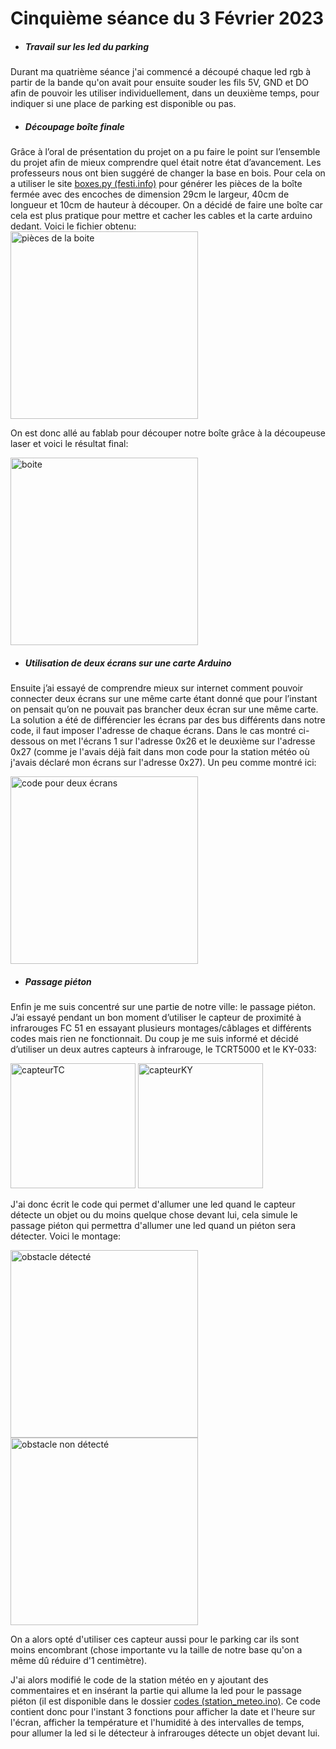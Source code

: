 # Cinquième séance du 3 Février 2023


- ##### Travail sur les led du parking

Durant ma quatrième séance j'ai commencé a découpé chaque led rgb à partir de la bande qu'on avait pour ensuite souder les fils 5V, GND et DO afin de pouvoir les utiliser individuellement, dans un deuxième temps, pour indiquer si une place de parking est disponible ou pas.

- ##### Découpage boîte finale

Grâce à l’oral de présentation du projet on a pu faire le point sur l’ensemble du projet afin de mieux comprendre quel était notre état d’avancement. Les professeurs nous ont bien suggéré de changer la base en bois. Pour cela on a utiliser le site [boxes.py (festi.info)](https://www.festi.info/boxes.py/?language=fr)  pour générer les pièces de la boîte fermée avec des encoches de dimension 29cm le largeur, 40cm de longueur et 10cm de hauteur à découper. On a décidé de faire une boîte car cela est plus pratique pour mettre et cacher les cables et la carte arduino dedant. Voici le fichier obtenu: <img src="https://github.com/villeautonome/Ville-Connectee/blob/main/rapport%20séances/Francesco/images/ClosedBox.png" alt="pièces de la boite" 
height="300">

On est donc allé au fablab pour découper notre boîte grâce à la découpeuse laser et voici le résultat final:

<img src="https://github.com/villeautonome/Ville-Connectee/blob/main/rapport%20séances/Francesco/images/boite.jpeg" alt="boite"
     height="300">


- ##### Utilisation de deux écrans sur une carte Arduino

Ensuite j’ai essayé de comprendre mieux sur internet comment pouvoir connecter deux écrans sur une même carte étant donné que pour l’instant on pensait qu’on ne pouvait pas brancher deux écran sur une même carte. La solution a été de différencier les écrans par des bus différents dans notre code, il faut imposer l'adresse de chaque écrans. Dans le cas montré ci-dessous on met l'écrans 1 sur l'adresse 0x26 et le deuxième sur l'adresse 0x27 (comme je l'avais déjà fait dans mon code pour la station météo où j'avais déclaré mon écrans sur l'adresse 0x27). Un peu comme montré ici:

<img src="https://github.com/villeautonome/Ville-Connectee/blob/main/rapport%20séances/Francesco/images/2ecrans.jpeg" alt="code pour deux écrans" height="300">

- ##### Passage piéton

Enfin je me suis concentré sur une partie de notre ville: le passage piéton. J’ai essayé pendant un bon moment d’utiliser le capteur de proximité à infrarouges FC 51 en essayant plusieurs montages/câblages et différents codes mais rien ne fonctionnait. Du coup je me suis informé et décidé d’utiliser un deux autres capteurs à infrarouge, le TCRT5000 et le KY-033:

<img src="https://github.com/villeautonome/Ville-Connectee/blob/main/rapport%20séances/Francesco/images/capteurTC.jpeg" alt="capteurTC" 
     height="200">
<img src="https://github.com/villeautonome/Ville-Connectee/blob/main/rapport%20séances/Francesco/images/capteurKY.jpeg" alt="capteurKY" 
     height="200">

J'ai donc écrit le code qui permet d'allumer une led quand le capteur détecte un objet ou du moins quelque chose devant lui, cela simule le passage piéton qui permettra d'allumer une led quand un piéton sera détecter. Voici le montage:

<img src="https://github.com/villeautonome/Ville-Connectee/blob/main/rapport%20séances/Francesco/images/obstacle_oui.jpeg" alt="obstacle détecté"
     height="300">
<img src="https://github.com/villeautonome/Ville-Connectee/blob/main/rapport%20séances/Francesco/images/obstacle_non.jpeg" alt="obstacle non détecté" height="300">

On a alors opté d'utiliser ces capteur aussi pour le parking car ils sont moins encombrant (chose importante vu la taille de notre base qu'on a même dû réduire d'1 centimètre).

J'ai alors modifié le code de la station météo en y ajoutant des commentaires et en insérant la partie qui allume la led pour le passage piéton (il est disponible dans le dossier [codes (station_meteo.ino)](https://github.com/villeautonome/Ville-Connectee/tree/main/rapport%20séances/Francesco/codes). Ce code contient donc pour l'instant 3 fonctions pour afficher la date et l'heure sur l'écran, afficher la température et l'humidité à des intervalles de temps, pour allumer la led si le détecteur à infrarouges détecte un objet devant lui.
